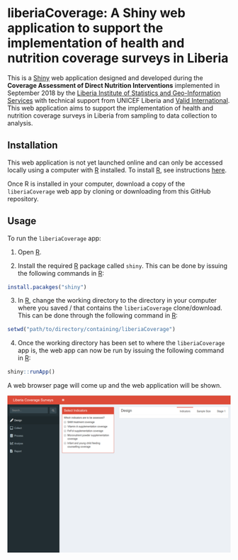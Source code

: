 # liberiaCoverage: A Shiny web application to support the implementation of health and nutrition coverage surveys in Liberia

This is a [Shiny](https://shiny.rstudio.com/) web application designed and developed during the **Coverage Assessment of Direct Nutrition Interventions** implemented in September 2018 by the [Liberia Institute of Statistics and Geo-Information Services](https://www.lisgis.net/) with technical support from UNICEF Liberia and [Valid International](http://www.validinternational.org). This web application aims to support the implementation of health and nutrition coverage surveys in Liberia from sampling to data collection to analysis.

## Installation

This web application is not yet launched online and can only be accessed locally using a computer with [R](https://cran.r-project.org/) installed. To install [R](https://cran.r-project.org/), see instructions [here](https://cran.r-project.org/).

Once R is installed in your computer, download a copy of the `liberiaCoverage` web app by cloning or downloading from this GitHub repository.

## Usage

To run the `liberiaCoverage` app:

1. Open [R](https://cran.r-project.org/).

2. Install the required [R](https://cran.r-project.org/) package called `shiny`. This can be done by issuing the following commands in [R](https://cran.r-project.org/):

```r
install.pacakges("shiny")
```

3. In [R](https://cran.r-project.org/), change the working directory to the directory in your computer where you saved / that contains the `liberiaCoverage` clone/download. This can be done through the following command in [R](https://cran.r-project.org/):

```r
setwd("path/to/directory/containing/liberiaCoverage")
```

4. Once the working directory has been set to where the `liberiaCoverage` app is, the web app can now be run by issuing the following command in [R](https://cran.r-project.org/):

```r
shiny::runApp()
```

A web browser page will come up and the web application will be shown.

![](www/figures/liberiaCoverage.png)
